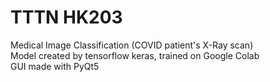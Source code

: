 # TTTN HK203
Medical Image Classification (COVID patient's X-Ray scan) </br>
Model created by tensorflow keras, trained on Google Colab </br>
GUI made with PyQt5 </br>
